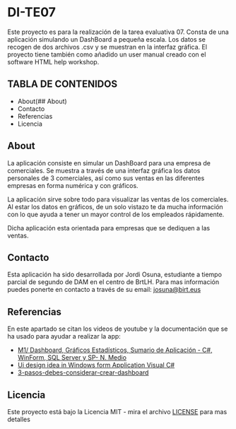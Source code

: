 # DI-TE07
Este proyecto es para la realización de la tarea evaluativa 07. Consta de una aplicación simulando un DashBoard a pequeña escala. 
Los datos se recogen de dos archivos .csv y se muestran en la interfaz gráfica. El proyecto tiene también como añadido un user manual creado con el software HTML help workshop.

## TABLA DE CONTENIDOS
- About(## About)
- Contacto
- Referencias
- Licencia

## About
La aplicación consiste en simular un DashBoard para una empresa de comerciales. Se muestra a través de una interfaz gráfica los datos personales de 3 comerciales, así como sus ventas en las diferentes empresas en forma numérica y con gráficos.

La aplicación sirve sobre todo para visualizar las ventas de los comerciales. Al estar los datos en gráficos, de un solo vistazo te da mucha información con lo que ayuda a tener un mayor control de los empleados rápidamente.

Dicha aplicación esta orientada para empresas que se dediquen a las ventas.

## Contacto
Esta aplicación ha sido desarrollada por Jordi Osuna, estudiante a tiempo parcial de segundo de DAM en el centro de BrtLH. 
Para mas información puedes ponerte en contacto a través de su email: josuna@birt.eus

## Referencias
En este apartado se citan los videos de youtube y la documentación que se ha usado para ayudar a realizar la app:    
* [M1/ Dashboard, Gráficos Estadísticos, Sumario de Aplicación - C#, WinForm, SQL Server y SP- N. Medio](https://www.youtube.com/watch?v=csrTqHxXeLs&ab_channel=RJCodeAdvance)
* [Ui design idea in Windows form Application Visual C#](https://www.youtube.com/watch?v=K9Ps66GoD-k&ab_channel=C%23UiAcademy)
* [3-pasos-debes-considerar-crear-dashboard](https://blog.auriboxconsulting.com/3-pasos-debes-considerar-crear-dashboard/)

## Licencia

Este proyecto está bajo la Licencia MIT - mira el archivo [LICENSE](/LICENSE.txt) para mas detalles
